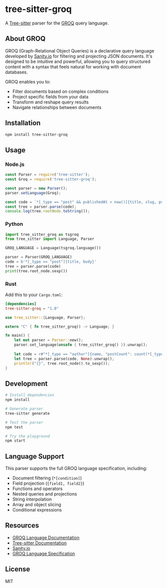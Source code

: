 # tree-sitter-groq

A [Tree-sitter](https://tree-sitter.github.io/) parser for the [GROQ](https://groq.dev/) query language.

## About GROQ

GROQ (Graph-Relational Object Queries) is a declarative query language developed by [Sanity.io](https://www.sanity.io/) for filtering and projecting JSON documents. It's designed to be intuitive and powerful, allowing you to query structured content with a syntax that feels natural for working with document databases.

GROQ enables you to:
- Filter documents based on complex conditions
- Project specific fields from your data
- Transform and reshape query results
- Navigate relationships between documents

## Installation

```bash
npm install tree-sitter-groq
```

## Usage

### Node.js

```javascript
const Parser = require('tree-sitter');
const Groq = require('tree-sitter-groq');

const parser = new Parser();
parser.setLanguage(Groq);

const code = `*[_type == "post" && publishedAt < now()]{title, slug, publishedAt}`;
const tree = parser.parse(code);
console.log(tree.rootNode.toString());
```

### Python

```python
import tree_sitter_groq as tsgroq
from tree_sitter import Language, Parser

GROQ_LANGUAGE = Language(tsgroq.language())

parser = Parser(GROQ_LANGUAGE)
code = b'*[_type == "post"]{title, body}'
tree = parser.parse(code)
print(tree.root_node.sexp())
```

### Rust

Add this to your `Cargo.toml`:

```toml
[dependencies]
tree-sitter-groq = "1.0"
```

```rust
use tree_sitter::{Language, Parser};

extern "C" { fn tree_sitter_groq() -> Language; }

fn main() {
    let mut parser = Parser::new();
    parser.set_language(unsafe { tree_sitter_groq() }).unwrap();
    
    let code = r#"*[_type == "author"]{name, "postCount": count(*[_type == "post" && references(^._id)])}"#;
    let tree = parser.parse(code, None).unwrap();
    println!("{}", tree.root_node().to_sexp());
}
```

## Development

```bash
# Install dependencies
npm install

# Generate parser
tree-sitter generate

# Test the parser
npm test

# Try the playground
npm start
```

## Language Support

This parser supports the full GROQ language specification, including:

- Document filtering (`*[condition]`)
- Field projection (`{field1, field2}`)
- Functions and operators
- Nested queries and projections
- String interpolation
- Array and object slicing
- Conditional expressions

## Resources

- [GROQ Language Documentation](https://groq.dev/)
- [Tree-sitter Documentation](https://tree-sitter.github.io/)
- [Sanity.io](https://www.sanity.io/)
- [GROQ Language Specification](https://groq.dev/spec)

## License

MIT